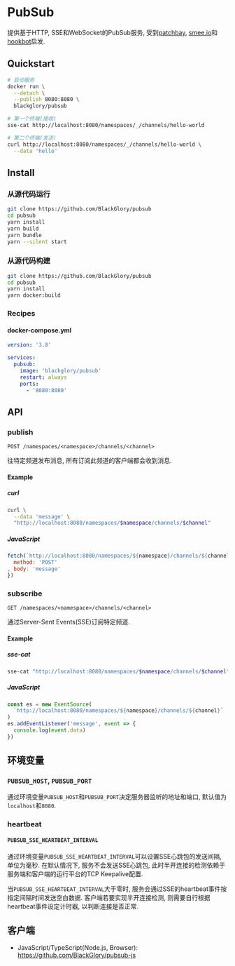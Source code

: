 # PubSub
提供基于HTTP, SSE和WebSocket的PubSub服务,
受到[patchbay], [smee.io]和[hookbot]启发.

[patchbay]: https://patchbay.pub/
[smee.io]: https://smee.io/
[hookbot]: https://github.com/sensiblecodeio/hookbot

## Quickstart
```sh
# 启动服务
docker run \
  --detach \
  --publish 8080:8080 \
  blackglory/pubsub

# 第一个终端(接收)
sse-cat http://localhost:8080/namespaces/_/channels/hello-world

# 第二个终端(发送)
curl http://localhost:8080/namespaces/_/channels/hello-world \
  --data 'hello'
```

## Install
### 从源代码运行
```sh
git clone https://github.com/BlackGlory/pubsub
cd pubsub
yarn install
yarn build
yarn bundle
yarn --silent start
```

### 从源代码构建
```sh
git clone https://github.com/BlackGlory/pubsub
cd pubsub
yarn install
yarn docker:build
```

### Recipes
#### docker-compose.yml
```yaml
version: '3.8'

services:
  pubsub:
    image: 'blackglory/pubsub'
    restart: always
    ports:
      - '8080:8080'
```

## API
### publish
`POST /namespaces/<namespace>/channels/<channel>`

往特定频道发布消息, 所有订阅此频道的客户端都会收到消息.

#### Example
##### curl
```sh
curl \
  --data 'message' \
  "http://localhost:8080/namespaces/$namespace/channels/$channel"
```

##### JavaScript
```js
fetch(`http://localhost:8080/namespaces/${namespace}/channels/${channel}`, {
  method: 'POST'
, body: 'message'
})
```

### subscribe
`GET /namespaces/<namespace>/channels/<channel>`

通过Server-Sent Events(SSE)订阅特定频道.

#### Example
##### sse-cat
```sh
sse-cat "http://localhost:8080/namespaces/$namespace/channels/$channel"
```

##### JavaScript
```js
const es = new EventSource(
  `http://localhost:8080/namespaces/${namespace}/channels/${channel}`
)
es.addEventListener('message', event => {
  console.log(event.data)
})
```

## 环境变量
### `PUBSUB_HOST`, `PUBSUB_PORT`
通过环境变量`PUBSUB_HOST`和`PUBSUB_PORT`决定服务器监听的地址和端口,
默认值为`localhost`和`8080`.

### heartbeat
#### `PUBSUB_SSE_HEARTBEAT_INTERVAL`
通过环境变量`PUBSUB_SSE_HEARTBEAT_INTERVAL`可以设置SSE心跳包的发送间隔, 单位为毫秒.
在默认情况下, 服务不会发送SSE心跳包,
此时半开连接的检测依赖于服务端和客户端的运行平台的TCP Keepalive配置.

当`PUBSUB_SSE_HEARTBEAT_INTERVAL`大于零时,
服务会通过SSE的heartbeat事件按指定间隔时间发送空白数据.
客户端若要实现半开连接检测, 则需要自行根据heartbeat事件设定计时器, 以判断连接是否正常.

## 客户端
- JavaScript/TypeScript(Node.js, Browser): <https://github.com/BlackGlory/pubsub-js>
